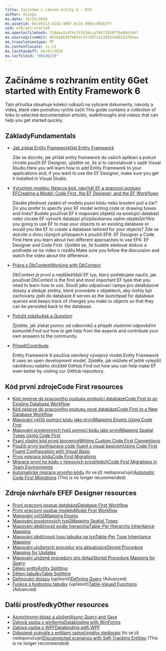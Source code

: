 ```yaml
---
title: Začínáme s rámcem entity 6 – EF6
author: divega
ms.date: 10/23/2016
ms.assetid: 66ce9113-81d2-480f-8c16-d00ec405b2f7
uid: ef6/get-started
ms.openlocfilehash: 729dea2c474c35f638ccaf6673550f76e88e2667
ms.sourcegitcommit: 9b562663679854c37c05fca13d93e180213fb4aa
ms.translationtype: MT
ms.contentlocale: cs-CZ
ms.lasthandoff: 04/07/2020
ms.locfileid: "80136270"
---
```

# <a name="get-started-with-entity-framework-6"></a><span data-ttu-id="75902-102">Začínáme s rozhraním entity 6</span><span class="sxs-lookup"><span data-stu-id="75902-102">Get started with Entity Framework 6</span></span>

<span data-ttu-id="75902-103">Tato příručka obsahuje kolekci odkazů na vybrané dokumenty, návody a videa, které vám pomohou rychle začít.</span><span class="sxs-lookup"><span data-stu-id="75902-103">This guide contains a collection of links to selected documentation articles, walkthroughs and videos that can help you get started quickly.</span></span>

## <a name="fundamentals"></a><span data-ttu-id="75902-104">Základy</span><span class="sxs-lookup"><span data-stu-id="75902-104">Fundamentals</span></span>

* [<span data-ttu-id="75902-105">Jak získat Entity Framework</span><span class="sxs-lookup"><span data-stu-id="75902-105">Get Entity Framework</span></span>](~/ef6/fundamentals/install.md)

  <span data-ttu-id="75902-106">Zde se dozvíte, jak přidat entity framework do vašich aplikací a pokud chcete použít EF Designer, ujistěte se, že si to nainstalovat v sadě Visual Studio.</span><span class="sxs-lookup"><span data-stu-id="75902-106">Here you will learn how to add Entity Framework to your applications and, if you want to use the EF Designer, make sure you get it installed in Visual Studio.</span></span>

* [<span data-ttu-id="75902-107">Vytvoření modelu: Nejprve kód, návrhář EF a pracovní postupy EF</span><span class="sxs-lookup"><span data-stu-id="75902-107">Creating a Model: Code First, the EF Designer, and the EF Workflows</span></span>](~/ef6/modeling/index.md)

  <span data-ttu-id="75902-108">Dáváte přednost zadání ef modelu psaní kódu nebo kreslení polí a čar?</span><span class="sxs-lookup"><span data-stu-id="75902-108">Do you prefer to specify your EF model writing code or drawing boxes and lines?</span></span>
<span data-ttu-id="75902-109">Budete používat EF k mapování objektů na existující databázi nebo chcete EF vytvořit databázi přizpůsobenou vašim objektům?</span><span class="sxs-lookup"><span data-stu-id="75902-109">Are you going to use EF to map your objects to an existing database or would you like EF to create a database tailored for your objects?</span></span>
<span data-ttu-id="75902-110">Zde se dozvíte o dvou různých přístupech k použití EF6: EF Designer a Code First.</span><span class="sxs-lookup"><span data-stu-id="75902-110">Here you learn about two different approaches to use EF6: EF Designer and Code First.</span></span>
<span data-ttu-id="75902-111">Ujistěte se, že budete sledovat diskusi a podívejte se na video o rozdílu.</span><span class="sxs-lookup"><span data-stu-id="75902-111">Make sure you follow the discussion and watch the video about the difference.</span></span>

* [<span data-ttu-id="75902-112">Práce s DbContext</span><span class="sxs-lookup"><span data-stu-id="75902-112">Working with DbContext</span></span>](~/ef6/fundamentals/working-with-dbcontext.md)

  <span data-ttu-id="75902-113">DbContext je první a nejdůležitější EF typ, který potřebujete naučit, jak používat.</span><span class="sxs-lookup"><span data-stu-id="75902-113">DbContext is the first and most important EF type that you need to learn how to use.</span></span> <span data-ttu-id="75902-114">Slouží jako odpalovací rampa pro databázové dotazy a sleduje změny, které provedete v objektech, aby mohly být zachovány zpět do databáze.</span><span class="sxs-lookup"><span data-stu-id="75902-114">It serves as the launchpad for database queries and keeps track of changes you make to objects so that they can be persisted back to the database.</span></span>

* [<span data-ttu-id="75902-115">Položit otázku</span><span class="sxs-lookup"><span data-stu-id="75902-115">Ask a Question</span></span>](~/ef6/resources/get-help.md)

  <span data-ttu-id="75902-116">Zjistěte, jak získat pomoc od odborníků a přispět vlastními odpověďmi komunitě.</span><span class="sxs-lookup"><span data-stu-id="75902-116">Find out how to get help from the experts and contribute your own answers to the community.</span></span>

* [<span data-ttu-id="75902-117">Přispět</span><span class="sxs-lookup"><span data-stu-id="75902-117">Contribute</span></span>](https://github.com/aspnet/EntityFramework6/)

  <span data-ttu-id="75902-118">Entity Framework 6 používá otevřený vývojový model.</span><span class="sxs-lookup"><span data-stu-id="75902-118">Entity Framework 6 uses an open development model.</span></span> <span data-ttu-id="75902-119">Zjistěte, jak můžete ef ještě vylepšit návštěvou našeho úložiště GitHub.</span><span class="sxs-lookup"><span data-stu-id="75902-119">Find out how you can help make EF even better by visiting our GitHub repository.</span></span>

## <a name="code-first-resources"></a><span data-ttu-id="75902-120">Kód první zdroje</span><span class="sxs-lookup"><span data-stu-id="75902-120">Code First resources</span></span>

  - [<span data-ttu-id="75902-121">Kód nejprve do pracovního postupu existující databáze</span><span class="sxs-lookup"><span data-stu-id="75902-121">Code First to an Existing Database Workflow</span></span>](~/ef6/modeling/code-first/workflows/existing-database.md)
  - [<span data-ttu-id="75902-122">Kód nejprve do pracovního postupu nové databáze</span><span class="sxs-lookup"><span data-stu-id="75902-122">Code First to a New Database Workflow</span></span>](~/ef6/modeling/code-first/workflows/new-database.md)
  - [<span data-ttu-id="75902-123">Mapování výčtů pomocí kódu jako první</span><span class="sxs-lookup"><span data-stu-id="75902-123">Mapping Enums Using Code First</span></span>](~/ef6/modeling/code-first/data-types/enums.md)
  - [<span data-ttu-id="75902-124">Mapování prostorových typů pomocí kódu jako první</span><span class="sxs-lookup"><span data-stu-id="75902-124">Mapping Spatial Types Using Code First</span></span>](~/ef6/modeling/code-first/data-types/spatial.md)
  - [<span data-ttu-id="75902-125">Psaní vlastní kód první konvence</span><span class="sxs-lookup"><span data-stu-id="75902-125">Writing Custom Code First Conventions</span></span>](~/ef6/modeling/code-first/conventions/custom.md)
  - [<span data-ttu-id="75902-126">Použití první konfigurace code fluent s visual basicem</span><span class="sxs-lookup"><span data-stu-id="75902-126">Using Code First Fluent Configuration with Visual Basic</span></span>](~/ef6/modeling/code-first/fluent/vb.md)
  - [<span data-ttu-id="75902-127">První migrace kódu</span><span class="sxs-lookup"><span data-stu-id="75902-127">Code First Migrations</span></span>](~/ef6/modeling/code-first/migrations/index.md)
  - [<span data-ttu-id="75902-128">Migrace první ho kódu v týmových prostředích</span><span class="sxs-lookup"><span data-stu-id="75902-128">Code First Migrations in Team Environments</span></span>](~/ef6/modeling/code-first/migrations/teams.md)
  - <span data-ttu-id="75902-129">[Automatické migrace prvního kódu](~/ef6/modeling/code-first/migrations/automatic.md) (to se již nedoporučuje)</span><span class="sxs-lookup"><span data-stu-id="75902-129">[Automatic Code First Migrations](~/ef6/modeling/code-first/migrations/automatic.md) (This is no longer recommended)</span></span>

## <a name="ef-designer-resources"></a><span data-ttu-id="75902-130">Zdroje návrháře EF</span><span class="sxs-lookup"><span data-stu-id="75902-130">EF Designer resources</span></span>
  - [<span data-ttu-id="75902-131">První pracovní postup databáze</span><span class="sxs-lookup"><span data-stu-id="75902-131">Database First Workflow</span></span>](~/ef6/modeling/designer/workflows/database-first.md)
  - [<span data-ttu-id="75902-132">První pracovní postup modelu</span><span class="sxs-lookup"><span data-stu-id="75902-132">Model First Workflow</span></span>](~/ef6/modeling/designer/workflows/model-first.md)
  - [<span data-ttu-id="75902-133">Mapování výčtů</span><span class="sxs-lookup"><span data-stu-id="75902-133">Mapping Enums</span></span>](~/ef6/modeling/designer/data-types/enums.md)
  - [<span data-ttu-id="75902-134">Mapování prostorových typů</span><span class="sxs-lookup"><span data-stu-id="75902-134">Mapping Spatial Types</span></span>](~/ef6/modeling/designer/data-types/spatial.md)
  - [<span data-ttu-id="75902-135">Mapování dědičnosti podle hierarchie</span><span class="sxs-lookup"><span data-stu-id="75902-135">Table-Per Hierarchy Inheritance Mapping</span></span>](~/ef6/modeling/designer/inheritance/tph.md)
  - [<span data-ttu-id="75902-136">Mapování dědičnosti typu tabulka na typ</span><span class="sxs-lookup"><span data-stu-id="75902-136">Table-Per Type Inheritance Mapping</span></span>](~/ef6/modeling/designer/inheritance/tpt.md)
  - [<span data-ttu-id="75902-137">Mapování uložených procedur pro aktualizace</span><span class="sxs-lookup"><span data-stu-id="75902-137">Stored Procedure Mapping for Updates</span></span>](~/ef6/modeling/designer/stored-procedures/cud.md)
  - [<span data-ttu-id="75902-138">Mapování uložené procedury pro dotaz</span><span class="sxs-lookup"><span data-stu-id="75902-138">Stored Procedure Mapping for Query</span></span>](~/ef6/modeling/designer/stored-procedures/query.md)
  - [<span data-ttu-id="75902-139">Dělení entity</span><span class="sxs-lookup"><span data-stu-id="75902-139">Entity Splitting</span></span>](~/ef6/modeling/designer/entity-splitting.md)
  - [<span data-ttu-id="75902-140">Dělení tabulky</span><span class="sxs-lookup"><span data-stu-id="75902-140">Table Splitting</span></span>](~/ef6/modeling/designer/table-splitting.md)
  - <span data-ttu-id="75902-141">[Definování dotazu](~/ef6/modeling/designer/advanced/defining-query.md) (upřesnit)</span><span class="sxs-lookup"><span data-stu-id="75902-141">[Defining Query](~/ef6/modeling/designer/advanced/defining-query.md) (Advanced)</span></span>
  - <span data-ttu-id="75902-142">[Funkce s hodnotou tabulky](~/ef6/modeling/designer/advanced/tvfs.md) (upřesnit)</span><span class="sxs-lookup"><span data-stu-id="75902-142">[Table-Valued Functions](~/ef6/modeling/designer/advanced/tvfs.md) (Advanced)</span></span>

## <a name="other-resources"></a><span data-ttu-id="75902-143">Další prostředky</span><span class="sxs-lookup"><span data-stu-id="75902-143">Other resources</span></span>
  - [<span data-ttu-id="75902-144">Asynchronní dotaz a uložení</span><span class="sxs-lookup"><span data-stu-id="75902-144">Async Query and Save</span></span>](~/ef6/fundamentals/async.md)
  - [<span data-ttu-id="75902-145">Datová vazba s winforms</span><span class="sxs-lookup"><span data-stu-id="75902-145">Databinding with WinForms</span></span>](~/ef6/fundamentals/databinding/winforms.md)
  - [<span data-ttu-id="75902-146">Datová vazba s WPF</span><span class="sxs-lookup"><span data-stu-id="75902-146">Databinding with WPF</span></span>](~/ef6/fundamentals/databinding/wpf.md)
  - <span data-ttu-id="75902-147">[Odpojené scénáře s entitami samočinného sledování](~/ef6/fundamentals/disconnected-entities/self-tracking-entities/walkthrough.md) (to se již nedoporučuje)</span><span class="sxs-lookup"><span data-stu-id="75902-147">[Disconnected scenarios with Self-Tracking Entities](~/ef6/fundamentals/disconnected-entities/self-tracking-entities/walkthrough.md) (This is no longer recommended)</span></span>

